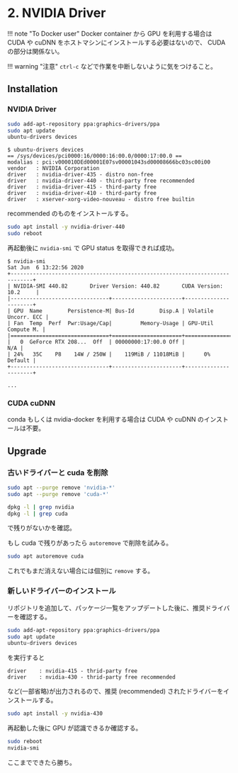 # 2. NVIDIA Driver

!!! note "To Docker user"
    Docker container から GPU を利用する場合は CUDA や cuDNN をホストマシンにインストールする必要はないので、
    CUDA の部分は関係ない。

!!! warning "注意"
    `ctrl-c` などで作業を中断しないように気をつけること。



## Installation

### NVIDIA Driver

```sh
sudo add-apt-repository ppa:graphics-drivers/ppa
sudo apt update
ubuntu-drivers devices
```

```console
$ ubuntu-drivers devices
== /sys/devices/pci0000:16/0000:16:00.0/0000:17:00.0 ==
modalias : pci:v000010DEd00001E07sv00001043sd00008666bc03sc00i00
vendor   : NVIDIA Corporation
driver   : nvidia-driver-435 - distro non-free
driver   : nvidia-driver-440 - third-party free recommended
driver   : nvidia-driver-415 - third-party free
driver   : nvidia-driver-410 - third-party free
driver   : xserver-xorg-video-nouveau - distro free builtin
```

recommended のものをインストールする。

```sh
sudo apt install -y nvidia-driver-440
sudo reboot
```

再起動後に `nvidia-smi` で GPU status を取得できれば成功。

```console
$ nvidia-smi
Sat Jun  6 13:22:56 2020
+-----------------------------------------------------------------------------+
| NVIDIA-SMI 440.82       Driver Version: 440.82       CUDA Version: 10.2     |
|-------------------------------+----------------------+----------------------+
| GPU  Name        Persistence-M| Bus-Id        Disp.A | Volatile Uncorr. ECC |
| Fan  Temp  Perf  Pwr:Usage/Cap|         Memory-Usage | GPU-Util  Compute M. |
|===============================+======================+======================|
|   0  GeForce RTX 208...  Off  | 00000000:17:00.0 Off |                  N/A |
| 24%   35C    P8    14W / 250W |    119MiB / 11018MiB |      0%      Default |
+-------------------------------+----------------------+----------------------+

...
```

### CUDA cuDNN

conda もしくは nvidia-docker を利用する場合は CUDA や cuDNN のインストールは不要。



## Upgrade

### 古いドライバーと cuda を削除

```sh
sudo apt --purge remove 'nvidia-*'
sudo apt --purge remove 'cuda-*'
```

```sh
dpkg -l | grep nvidia
dpkg -l | grep cuda
```

で残りがないかを確認。   

もし cuda で残りがあったら `autoremove` で削除を試みる。 

```sh
sudo apt autoremove cuda
```

これでもまだ消えない場合には個別に `remove` する。

### 新しいドライバーのインストール


リポジトリを追加して、パッケージ一覧をアップデートした後に、推奨ドライバーを確認する。

```sh
sudo add-apt-repository ppa:graphics-drivers/ppa
sudo apt update
ubuntu-drivers devices
```

を実行すると

```
driver    : nvidia-415 - thrid-party free
driver    : nvidia-430 - thrid-party free recommended
```

など(一部省略)が出力されるので、推奨 (recommended) されたドライバーをインストールする。

```sh
sudo apt install -y nvidia-430
```

再起動した後に GPU が認識できるか確認する。

```sh
sudo reboot
nvidia-smi
```

ここまでできたら勝ち。
